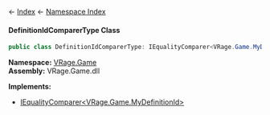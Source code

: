 ← [Index](Api-Index) ← [Namespace Index](Namespace-Index)

#### DefinitionIdComparerType Class

```csharp
public class DefinitionIdComparerType: IEqualityComparer<VRage.Game.MyDefinitionId>
```

**Namespace:** [VRage.Game](VRage.Game)  
**Assembly:** VRage.Game.dll

**Implements:**  
* [IEqualityComparer<VRage.Game.MyDefinitionId>](https://docs.microsoft.com/en-us/dotnet/api/System.Collections.Generic.IEqualityComparer-1?view=netframework-4.6)

